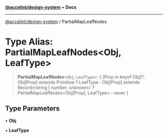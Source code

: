 [**@accelint/design-system**](../README.md) • **Docs**

***

[@accelint/design-system](../README.md) / PartialMapLeafNodes

# Type Alias: PartialMapLeafNodes\<Obj, LeafType\>

> **PartialMapLeafNodes**\<`Obj`, `LeafType`\>: \{ \[Prop in keyof Obj\]?: Obj\[Prop\] extends Primitive ? LeafType : Obj\[Prop\] extends Record\<string \| number, unknown\> ? PartialMapLeafNodes\<Obj\[Prop\], LeafType\> : never \}

## Type Parameters

• **Obj**

• **LeafType**
